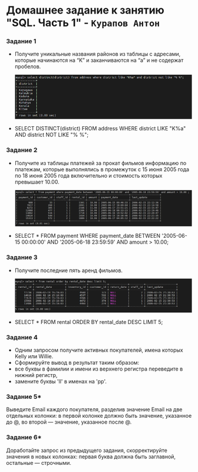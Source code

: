 # Домашнее задание к занятию "SQL. Часть 1" - `Курапов Антон`


### Задание 1
* Получите уникальные названия районов из таблицы с адресами, которые начинаются на “K” и заканчиваются на “a” и не содержат пробелов.

   ![alt text](https://github.com/AntonKurapov66/sql_1_hw/blob/main/img/1.PNG)

*  SELECT DISTINCT(district) FROM address WHERE district LIKE "K%a" AND district NOT LIKE "% %";
### Задание 2
* Получите из таблицы платежей за прокат фильмов информацию по платежам, которые выполнялись в промежуток с 15 июня 2005 года по 18 июня 2005 года включительно и стоимость которых превышает 10.00.

  ![alt text](https://github.com/AntonKurapov66/sql_1_hw/blob/main/img/2.PNG)

*  SELECT * FROM payment WHERE payment_date BETWEEN '2005-06-15 00:00:00' AND '2005-06-18 23:59:59' AND amount > 10.00;

### Задание 3
* Получите последние пять аренд фильмов.

  ![alt text](https://github.com/AntonKurapov66/sql_1_hw/blob/main/img/3.PNG)

*  SELECT * FROM rental ORDER BY rental_date DESC LIMIT 5;

### Задание 4
* Одним запросом получите активных покупателей, имена которых Kelly или Willie.
* Сформируйте вывод в результат таким образом:
 *  все буквы в фамилии и имени из верхнего регистра переведите в нижний регистр,
 *  замените буквы 'll' в именах на 'pp'.


### Задание 5*
Выведите Email каждого покупателя, разделив значение Email на две отдельных колонки: в первой колонке должно быть значение, указанное до @, во второй — значение, указанное после @.

### Задание 6*
Доработайте запрос из предыдущего задания, скорректируйте значения в новых колонках: первая буква должна быть заглавной, остальные — строчными.
